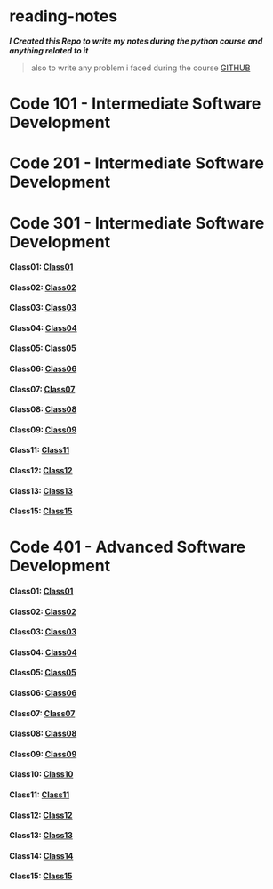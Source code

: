# reading-notes

**_I Created this Repo to write my notes during the python course and anything related to it_**
> also to write any problem i faced during the course
[GITHUB](https://github.com/tareqzoubii)
# Code 101 - Intermediate Software Development
# Code 201 - Intermediate Software Development
# Code 301 - Intermediate Software Development
 #### Class01: [Class01](/301/ReadClass1.md)
 #### Class02: [Class02](/301/ReadClass2.md)
 #### Class03: [Class03](/301/ReadClass3.md)
 #### Class04: [Class04](/301/ReadClass4.md)
 #### Class05: [Class05](/301/ReadClass5.md)
 #### Class06: [Class06](/301/ReadClass6.md)
 #### Class07: [Class07](/301/ReadClass7.md)
 #### Class08: [Class08](/301/ReadClass8.md)
 #### Class09: [Class09](/301/ReadClass9.md)
 #### Class11: [Class11](/301/ReadClass11.md)
 #### Class12: [Class12](/301/ReadClass12.md)
 #### Class13: [Class13](/301/ReadClass13.md)
 #### Class15: [Class15](/301/ReadClass15.md)
# Code 401 - Advanced Software Development
 #### Class01: [Class01](code-401-python/class-01/README.md)
 #### Class02: [Class02](code-401-python/class-02/README.md)
 #### Class03: [Class03](code-401-python/class-03/README.md)
 #### Class04: [Class04](code-401-python/class-04/README.md)
 #### Class05: [Class05](code-401-python/class-05/README.md)
 #### Class06: [Class06](code-401-python/class-06/README.md)
 #### Class07: [Class07](code-401-python/class-07/README.md)
 #### Class08: [Class08](code-401-python/class-08/README.md)
 #### Class09: [Class09](code-401-python/class-09/README.md)
 #### Class10: [Class10](/code-401-python/Class-10/README.md)
 #### Class11: [Class11](/code-401-python/class-11/README.md)
 #### Class12: [Class12](/code-401-python/class-12/README.md)
 #### Class13: [Class13](/code-401-python/class-13/README.md)
 #### Class14: [Class14](/code-401-python/class-14/README.md)
 #### Class15: [Class15](/code-401-python/class-15/README.md)
